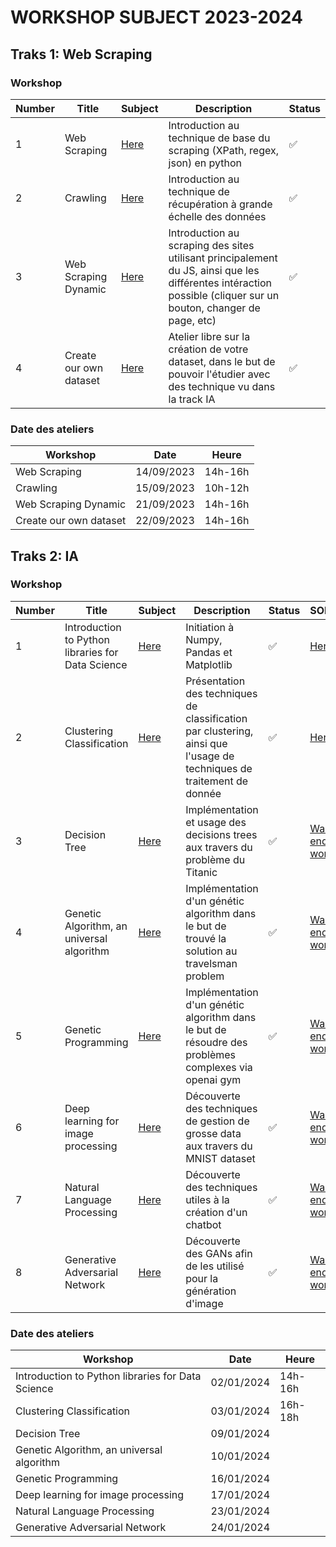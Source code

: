 # WORKSHOP SUBJECT 2023-2024

## Traks 1: Web Scraping

### Workshop 

| Number | Title | Subject | Description | Status |
| ------ | ----- | ------- | ----------- | ------ |
| 1      | Web Scraping | [Here](Track-WebScraping/Scraping.md) | Introduction au technique de base du scraping (XPath, regex, json) en python | ✅ |
| 2      | Crawling | [Here](Track-WebScraping/Crawling.md) | Introduction au technique de récupération à grande échelle des données | ✅ |
| 3      | Web Scraping Dynamic | [Here](Track-WebScraping/Scraping-Dynamic.md) | Introduction au scraping des sites utilisant principalement du JS, ainsi que les différentes intéraction possible (cliquer sur un bouton, changer de page, etc) | ✅ |
| 4      | Create our own dataset | [Here](Track-WebScraping/CreateADataset.md) | Atelier libre sur la création de votre dataset, dans le but de pouvoir l'étudier avec des technique vu dans la track IA | ✅ |

### Date des ateliers

| Workshop | Date | Heure |
| -------- | ---- | ----- |
| Web Scraping | 14/09/2023 | 14h-16h |
| Crawling | 15/09/2023 | 10h-12h |
| Web Scraping Dynamic | 21/09/2023 | 14h-16h |
| Create our own dataset | 22/09/2023 | 14h-16h |

## Traks 2: IA

### Workshop 

| Number | Title | Subject | Description | Status | SOLUTION |
| ------ | ----- | ------- | ----------- | ------ | -------- |
| 1      | Introduction to Python libraries for Data Science | [Here](Track-IA/01-Prequel.ipynb) | Initiation à Numpy, Pandas et Matplotlib | ✅ | [Here](Track-IA/Soluce-01-Prequel.ipynb) |
| 2      | Clustering Classification | [Here](Track-IA/02-Clustering.ipynb) | Présentation des techniques de classification par clustering, ainsi que l'usage de techniques de traitement de donnée | ✅ | [Here](Track-IA/Soluce-02-Clustering.ipynb) |
| 3      | Decision Tree | [Here](Track-IA/03-DecisionTree.ipynb) | Implémentation et usage des decisions trees aux travers du problème du Titanic | ✅ | [Wait the end of the workshop]() |
| 4      | Genetic Algorithm, an universal algorithm | [Here](Track-IA/04-GeneticAlgorithm.ipynb) | Implémentation d'un génétic algorithm dans le but de trouvé la solution au travelsman problem | ✅ | [Wait the end of the workshop]() |
| 5      | Genetic Programming | [Here](Track-IA/05-GeneticProgramming.ipynb) | Implémentation d'un génétic algorithm dans le but de résoudre des problèmes complexes via openai gym | ✅ | [Wait the end of the workshop]() |
| 6      | Deep learning for image processing | [Here](Track-IA/06-DeepLearningImageProcessing.ipynb) | Découverte des techniques de gestion de grosse data aux travers du MNIST dataset | ✅ | [Wait the end of the workshop]() |
| 7      | Natural Language Processing | [Here](Track-IA/07-NLP.ipynb) | Découverte des techniques utiles à la création d'un chatbot | ✅ | [Wait the end of the workshop]() |
| 8      | Generative Adversarial Network | [Here](Track-IA/08-GAN.ipynb) | Découverte des GANs afin de les utilisé pour la génération d'image | ✅ | [Wait the end of the workshop]() |

### Date des ateliers

| Workshop | Date | Heure |
| -------- | ---- | ----- |
| Introduction to Python libraries for Data Science | 02/01/2024 | 14h-16h |
| Clustering Classification | 03/01/2024 | 16h-18h |
| Decision Tree | 09/01/2024 |  |
| Genetic Algorithm, an universal algorithm | 10/01/2024 |  |
| Genetic Programming | 16/01/2024 |  |
| Deep learning for image processing | 17/01/2024 |  |
| Natural Language Processing | 23/01/2024 |  |
| Generative Adversarial Network | 24/01/2024 |  |
